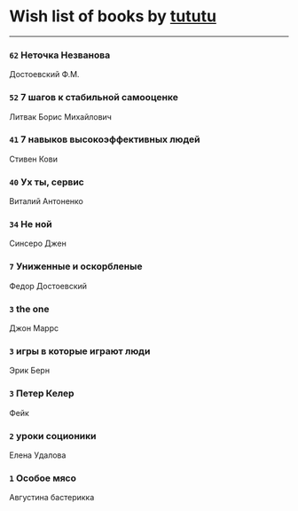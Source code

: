 # Wish list of books by [tututu](http://vk.com/id135685382)
---

### `62` Неточка Незванова
Достоевский Ф.М.

### `52` 7 шагов к стабильной самооценке
Литвак Борис Михайлович

### `41` 7 навыков высокоэффективных людей
Стивен Кови

### `40` Ух ты, сервис
Виталий Антоненко

### `34` Не ной
Синсеро Джен

### `7` Униженные и оскорбленые
Федор Достоевский

### `3` the one
Джон Маррс

### `3` игры в которые играют люди
Эрик Берн

### `3` Петер Келер
Фейк

### `2` уроки соционики
Елена Удалова

### `1` Особое мясо
Августина бастерикка

